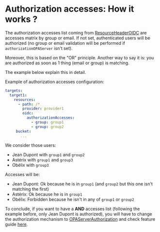 # Authorization accesses: How it works ?

The authorization accesses list coming from [ResourceHeaderOIDC](../configuration//structure.md#resourceheaderoidc) are accesses matrix by group or email. If not set, authenticated users will be authorized (no group or email validation will be performed if `authorizationOPAServer` isn't set).

Moreover, this is based on the "OR" principle. Another way to say it is: you are authorized as soon as 1 thing (email or group) is matching.

The example below explain this in detail.

Example of authorization accesses configuration:

```yaml
targets:
  target1:
    resources:
      - path: /*
        provider: provider1
        oidc:
          authorizationAccesses:
            - group: group1
            - group: group2
     bucket:
       ...
```

We consider those users:

- Jean Dupont with `group1` and `group2`
- Astérix with `group1` and `group3`
- Obélix with `group3`

Accesses will be:

- Jean Dupont: Ok because he is in `group1` (and `group2` but this one isn't matching the first)
- Astérix: Ok because he is in `group1`
- Obélix: Forbidden because he isn't in any of `group1` or `group2`

To conclude, if you want to have a **AND** accesses list (following the example before, only Jean Dupont is authorized), you will have to change the authorization mechanism to [OPAServerAuthorization](../configuration/structure.md#opaserverauthorization) and check feature guide [here](./opa.md).
